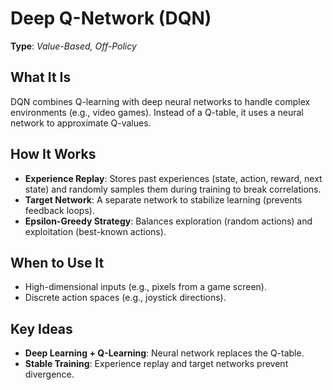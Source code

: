 # Deep Q-Network (DQN)  
**Type**: *Value-Based, Off-Policy*  

## What It Is  
DQN combines Q-learning with deep neural networks to handle complex environments (e.g., video games). Instead of a Q-table, it uses a neural network to approximate Q-values.

## How It Works  
- **Experience Replay**: Stores past experiences (state, action, reward, next state) and randomly samples them during training to break correlations.  
- **Target Network**: A separate network to stabilize learning (prevents feedback loops).  
- **Epsilon-Greedy Strategy**: Balances exploration (random actions) and exploitation (best-known actions).  

## When to Use It  
- High-dimensional inputs (e.g., pixels from a game screen).  
- Discrete action spaces (e.g., joystick directions).  

## Key Ideas  
- **Deep Learning + Q-Learning**: Neural network replaces the Q-table.  
- **Stable Training**: Experience replay and target networks prevent divergence.  
